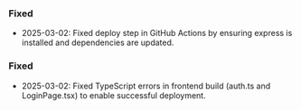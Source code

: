 ### Fixed
- 2025-03-02: Fixed deploy step in GitHub Actions by ensuring express is installed and dependencies are updated.
### Fixed
- 2025-03-02: Fixed TypeScript errors in frontend build (auth.ts and LoginPage.tsx) to enable successful deployment.